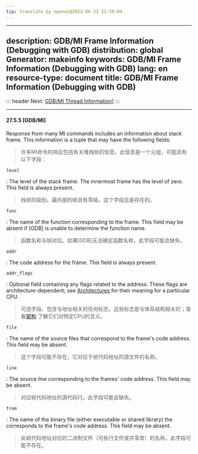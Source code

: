 ```yaml
---
tip: translate by openai@2023-06-23 21:59:04
...
```

---
description: GDB/MI Frame Information (Debugging with GDB)
distribution: global
Generator: makeinfo
keywords: GDB/MI Frame Information (Debugging with GDB)
lang: en
resource-type: document
title: GDB/MI Frame Information (Debugging with GDB)
---
::: header
Next: [GDB/MI Thread Information](GDB_002fMI-Thread-Information.html#GDB_002fMI-Thread-Information)]
:::

---

#### 27.5.5 [GDB/MI]


Response from many MI commands includes an information about stack frame. This information is a tuple that may have the following fields:

> 许多MI命令的响应包括有关堆栈帧的信息。此信息是一个元组，可能具有以下字段：

`level`


:   The level of the stack frame. The innermost frame has the level of zero. This field is always present.

> 栈帧的级别。最内层的帧具有零级。这个字段总是存在的。

`func`


:   The name of the function corresponding to the frame. This field may be absent if [GDB] is unable to determine the function name.

> 函数名称与帧对应。如果[GDB]无法确定函数名称，此字段可能会缺失。

`addr`

:   The code address for the frame. This field is always present.

`addr_flags`


:   Optional field containing any flags related to the address. These flags are architecture-dependent; see [Architectures](Architectures.html#Architectures) for their meaning for a particular CPU.

> 可选字段，包含与地址相关的任何标志。这些标志是与体系结构相关的；查看[架构](Architectures.html#Architectures) 了解它们对特定CPU的含义。

`file`


:   The name of the source files that correspond to the frame's code address. This field may be absent.

> 这个字段可能不存在，它对应于帧代码地址的源文件的名称。

`line`


:   The source line corresponding to the frames' code address. This field may be absent.

> 对应帧代码地址的源代码行。此字段可能会缺失。

`from`


:   The name of the binary file (either executable or shared library) the corresponds to the frame's code address. This field may be absent.

> 此帧代码地址对应的二进制文件（可执行文件或共享库）的名称。此字段可能不存在。

